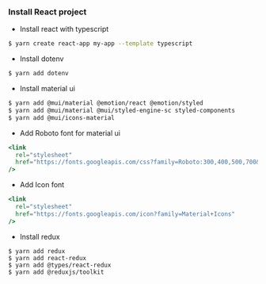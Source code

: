 
### Install React project

- Install react with typescript

```bash
$ yarn create react-app my-app --template typescript
```
- Install dotenv

```bash
$ yarn add dotenv
```
- Install material ui

```bash
$ yarn add @mui/material @emotion/react @emotion/styled
$ yarn add @mui/material @mui/styled-engine-sc styled-components
$ yarn add @mui/icons-material
```
- Add Roboto font for material ui
```jsx
<link
  rel="stylesheet"
  href="https://fonts.googleapis.com/css?family=Roboto:300,400,500,700&display=swap"
/>
```

- Add Icon font 
```jsx
<link
  rel="stylesheet"
  href="https://fonts.googleapis.com/icon?family=Material+Icons"
/>
``` 
- Install redux

```
$ yarn add redux
$ yarn add react-redux
$ yarn add @types/react-redux
$ yarn add @reduxjs/toolkit
```
